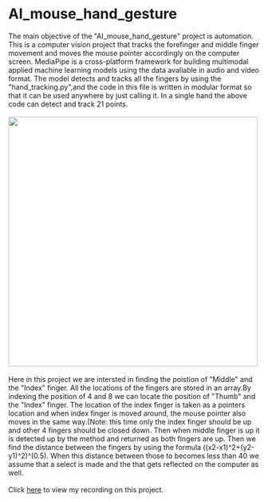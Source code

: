 # AI_mouse_hand_gesture

The main objective of the "AI_mouse_hand_gesture" project is automation.
This is a computer vision project that tracks the forefinger and middle finger movement and moves the mouse pointer accordingly on the computer screen.
MediaPipe is a cross-platform framework for building multimodal applied machine learning models using the data avaliable in audio and video format.
The model detects and tracks all the fingers by using the "hand_tracking.py",and the code in this file is written in modular format so that it can be used anywhere by just calling it.
In a single hand the above code can detect and track 21 points.<br><br>
<image src="hand_landmarks.png" width=500><br><br>
Here in this project we are intersted in finding the poistion of "Middle" and the "Index" finger.
All the locations of the fingers are stored in an array.By indexing the position of 4 and 8 we can locate the position of "Thumb" and the "Index" finger.
The location of the index finger is taken as a pointers location and when index finger is moved around, the mouse pointer also moves in the same way.(Note: this time only the index finger should be up and other 4 fingers should be closed down.
Then when middle finger is up it is detected up by the method and returned as both fingers are up.
Then we find the distance between the fingers by using the formula ((x2-x1)^2+(y2-y1)^2)^(0.5).
When this distance between those to becomes less than 40 we assume that a select is made and the that gets reflected on the computer as well.<br><br>
Click [here](https://github.com/Thulasirobocop/AI_mouse_hand_gesture/blob/main/AI_mouse_recordings.mp4?raw=true) to view my recording on this project.
